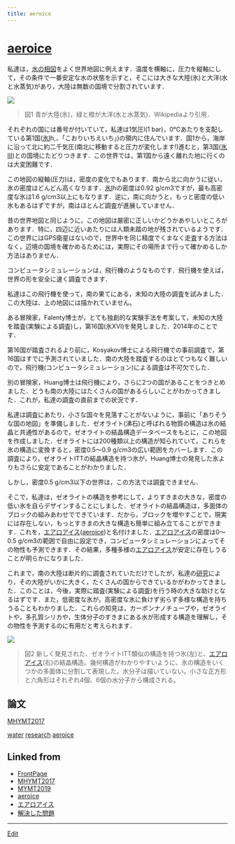 ```yaml
---
title: aeroice
---
```

# [aeroice](/aeroice)

私達は，[水の相図](/水の相図)をよく世界地図に例えます．温度を横軸に，圧力を縦軸にして，その条件で一番安定な水の状態を示すと，そこには大きな大陸(氷)と大洋(水と水蒸気)があり，大陸は無数の国境で分割されています．



![](https://upload.wikimedia.org/wikipedia/commons/thumb/0/08/Phase_diagram_of_water.svg/1214px-Phase_diagram_of_water.svg.png)



> 図1 青が大陸(氷)，緑と橙が大洋(水と水蒸気)．Wikipediaより引用．



それぞれの国には番号が付いていて，私達は1気圧l(1 bar)，0℃あたりを支配している第1国([氷I](/氷I)h,、「こおりいちえいち」)の領内に住んでいます．国1から，海岸に沿って北に約二千気圧(南北に移動すると圧力が変化します!)進むと，第3国([氷III](/氷III))との国境にたどりつきます．この世界では，第1国から遠く離れた地に行くのは大変困難です．

この地図の縦軸(圧力)は，密度の変化でもあります．南から北に向かうに従い，氷の密度はどんどん高くなります．[氷I](/氷I)hの密度は0.92 g/cm3ですが，最も高密度な氷は1.6 g/cm3以上にもなります．逆に，南に向かうと，もっと密度の低い氷もあるはずですが，南はほとんど調査が進展していません．

昔の世界地図と同じように，この地図は厳密に正しいかどうかあやしいところがあります．特に，四辺に近いあたりには人類未踏の地が残されているようです．この世界にはGPS衛星はないので，世界中を同じ精度でくまなく走査する方法はなく，辺境の国境を確かめるためには，実際にその場所まで行って確かめるしか方法はありません．

コンピュータシミュレーションは，飛行機のようなものです．飛行機を使えば，世界の形を安全に速く調査できます．

私達はこの飛行機を使って，南の果てにある，未知の大陸の調査を試みました．この大陸は、上の地図には描かれていません。

ある冒険家，Falenty博士が，とても独創的な実験手法を考案して，未知の大陸を踏査(実験による調査)し，第16国(氷XVI)を発見しました．2014年のことです．

第16国が踏査されるより前に，Kosyakov博士による飛行機での事前調査で，第16国はすでに予測されていました．南の大陸を踏査するのはとてつもなく難しいので，飛行機(コンピュータシミュレーション)による調査は不可欠でした．

別の冒険家，Huang博士は飛行機により，さらに2つの国があることをつきとめました．どうも南の大陸にはたくさんの国があるらしいことがわかってきました．これが，私達の調査の直前までの状況です．

私達は調査にあたり，小さな国々を見落すことがないように，事前に「ありそうな国の地図」を準備しました．ゼオライト(沸石)と呼ばれる物質の構造は氷の結晶と共通性があるので，ゼオライトの結晶構造データベースをもとに，この地図を作成しました．ゼオライトには200種類以上の構造が知られていて，これらを氷の構造に変換すると，密度0.5～0.9 g/cm3の広い範囲をカバーします．この調査により，ゼオライトITTの結晶構造を持つ氷が，Huang博士の発見した氷よりもさらに安定であることがわかりました．

しかし，密度0.5 g/cm3以下の世界は，この方法では調査できません．

そこで，私達は，ゼオライトの構造を参考にして，よりすきまの大きな，密度の低い氷を自らデザインすることにしました．ゼオライトの結晶構造は，多面体のブロックの組みあわせでできています．だから，ブロックを増やすことで，現実には存在しない，もっとすきまの大きな構造も簡単に組み立てることができます．これを，[エアロアイス](/エアロアイス)([aeroice](/aeroice))と名付けました．[エアロアイス](/エアロアイス)の密度は0～0.5 g/cm3の範囲で自由に設定でき，コンピュータシミュレーションによってその物性も予測できます．その結果，多種多様の[エアロアイス](/エアロアイス)が安定に存在しうることが明らかになりました．

これまで，南の大陸は断片的に調査されていただけでしたが，私達の[研究](/研究)により，その大陸がいかに大きく，たくさんの国からできているかがわかってきました．このことは，今後，実際に踏査(実験による調査)を行う時の大きな助けとなるはずです．また，低密度な氷が，高密度な氷に負けず劣らず多様な構造を持ちうることもわかりました．これらの知見は，カーボンナノチューブや，ゼオライトや，多孔質シリカや，生体分子のすきまにある水が形成する構造を理解し，その物性を予測するのに有用だと考えられます．



![](https://i.gyazo.com/5ee235e18c21045ae751bf915aecc332.png)



> 図2 新しく発見された、ゼオライトITT類似の構造を持つ氷(左)と、[エアロアイス](/エアロアイス)(右)の結晶構造。幾何構造がわかりやすいように、氷の構造をいくつかの多面体に分割して表現した。水分子は描いていない。小さな正方形と六角形はそれぞれ4個、6個の水分子から構成される。



## 論文

[MHYMT2017](/MHYMT2017)





[water](/water) [research](/research) [aeroice](/aeroice)





## Linked from

* [FrontPage](/FrontPage)
* [MHYMT2017](/MHYMT2017)
* [MYMT2019](/MYMT2019)
* [aeroice](/aeroice)
* [エアロアイス](/エアロアイス)
* [解決した問題](/解決した問題)


----

[Edit](https://github.com/vitroid/vitroid.github.io/edit/master/MD/aeroice.md)

